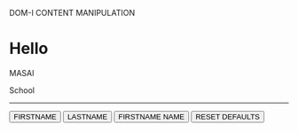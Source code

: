 DOM-I CONTENT MANIPULATION

<!DOCTYPE html>
<html>
<head>
	<title>Content Manipulation</title>
</head>
<body>
	<h1 id="firstname">Hello</h1>
	<div id="lastname">MASAI</div>
	<p id="fullname">School</p>
	<hr/>
	<button onclick="setFirstName()">FIRSTNAME</button>
	<button onclick="setLastName()">LASTNAME</button>
	<button onclick="setFullName()">FIRSTNAME NAME</button>
	<button onclick="resetDefaults()">RESET DEFAULTS</button>
	<script type="text/javascript">
		function setFirstName() {
			// Change the content of h1 to your first name
		}

    	function setLastName() {
    		// Change the content of div to your last name
    	}

    	function setFullName() {
    		// Change the content of p to your full name (firstname - lastname)
    	}

    	function resetDefaults(){
    		// reset the firstname, lastname, and fullname to empty values
    	}
    </script>

</body>
</html>
Complete all the functions by creating a copy of the above template with the file name content_manipulation.html
